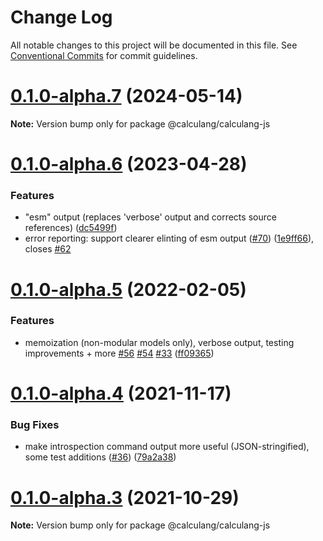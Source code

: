 # Change Log

All notable changes to this project will be documented in this file.
See [Conventional Commits](https://conventionalcommits.org) for commit guidelines.

# [0.1.0-alpha.7](https://github.com/calculang/calculang/compare/v0.1.0-alpha.6...v0.1.0-alpha.7) (2024-05-14)

**Note:** Version bump only for package @calculang/calculang-js





# [0.1.0-alpha.6](https://github.com/calculang/calculang/compare/v0.1.0-alpha.5...v0.1.0-alpha.6) (2023-04-28)


### Features

* "esm" output (replaces 'verbose' output and corrects source references) ([dc5499f](https://github.com/calculang/calculang/commit/dc5499f1e5e01d47b1f7df8eb5b3d08ee2ec1352))
* error reporting: support clearer elinting of esm output ([#70](https://github.com/calculang/calculang/issues/70)) ([1e9ff66](https://github.com/calculang/calculang/commit/1e9ff66ea80ce7158b0e4d37da20d176b12e2d83)), closes [#62](https://github.com/calculang/calculang/issues/62)





# [0.1.0-alpha.5](https://github.com/calculang/calculang/compare/v0.1.0-alpha.4...v0.1.0-alpha.5) (2022-02-05)


### Features

* memoization (non-modular models only), verbose output, testing improvements + more [#56](https://github.com/calculang/calculang/issues/56) [#54](https://github.com/calculang/calculang/issues/54) [#33](https://github.com/calculang/calculang/issues/33) ([ff09365](https://github.com/calculang/calculang/commit/ff0936516fc0ed8cca011042bb657752a902d01c))






# [0.1.0-alpha.4](https://github.com/calculang/calculang/compare/v0.1.0-alpha.3...v0.1.0-alpha.4) (2021-11-17)


### Bug Fixes

* make introspection command output more useful (JSON-stringified), some test additions ([#36](https://github.com/calculang/calculang/issues/36)) ([79a2a38](https://github.com/calculang/calculang/commit/79a2a38e3b3a298679e546181f672e1ef5d3d3bc))






# [0.1.0-alpha.3](https://github.com/calculang/calculang/compare/v0.1.0-alpha.2...v0.1.0-alpha.3) (2021-10-29)

**Note:** Version bump only for package @calculang/calculang-js
